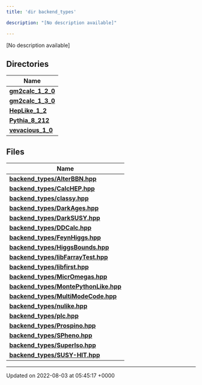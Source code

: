 ```yaml
---
title: 'dir backend_types'

description: "[No description available]"

---
```







[No description available]

## Directories

| Name           |
| -------------- |
| **[gm2calc_1_2_0](/documentation/code/colliderbit/files/dir_3882af314fbae13225da1aacf68a32d3/#dir-gm2calc-1-2-0)**  |
| **[gm2calc_1_3_0](/documentation/code/colliderbit/files/dir_e3ec43b41a0f060c1c56e88f55222135/#dir-gm2calc-1-3-0)**  |
| **[HepLike_1_2](/documentation/code/colliderbit/files/dir_6fccc6c9828a1b32c79249090280a5fa/#dir-heplike-1-2)**  |
| **[Pythia_8_212](/documentation/code/colliderbit/files/dir_f6265655d4928eb9f90e439e34e335a8/#dir-pythia-8-212)**  |
| **[vevacious_1_0](/documentation/code/colliderbit/files/dir_f1f2e6ca6d947d21943ec8ed42424e5a/#dir-vevacious-1-0)**  |

## Files

| Name           |
| -------------- |
| **[backend_types/AlterBBN.hpp](/documentation/code/colliderbit/files/alterbbn_8hpp/#file-alterbbn.hpp)**  |
| **[backend_types/CalcHEP.hpp](/documentation/code/colliderbit/files/calchep_8hpp/#file-calchep.hpp)**  |
| **[backend_types/classy.hpp](/documentation/code/colliderbit/files/classy_8hpp/#file-classy.hpp)**  |
| **[backend_types/DarkAges.hpp](/documentation/code/colliderbit/files/darkages_8hpp/#file-darkages.hpp)**  |
| **[backend_types/DarkSUSY.hpp](/documentation/code/colliderbit/files/darksusy_8hpp/#file-darksusy.hpp)**  |
| **[backend_types/DDCalc.hpp](/documentation/code/colliderbit/files/ddcalc_8hpp/#file-ddcalc.hpp)**  |
| **[backend_types/FeynHiggs.hpp](/documentation/code/colliderbit/files/feynhiggs_8hpp/#file-feynhiggs.hpp)**  |
| **[backend_types/HiggsBounds.hpp](/documentation/code/colliderbit/files/higgsbounds_8hpp/#file-higgsbounds.hpp)**  |
| **[backend_types/libFarrayTest.hpp](/documentation/code/colliderbit/files/libfarraytest_8hpp/#file-libfarraytest.hpp)**  |
| **[backend_types/libfirst.hpp](/documentation/code/colliderbit/files/libfirst_8hpp/#file-libfirst.hpp)**  |
| **[backend_types/MicrOmegas.hpp](/documentation/code/colliderbit/files/micromegas_8hpp/#file-micromegas.hpp)**  |
| **[backend_types/MontePythonLike.hpp](/documentation/code/colliderbit/files/montepythonlike_8hpp/#file-montepythonlike.hpp)**  |
| **[backend_types/MultiModeCode.hpp](/documentation/code/colliderbit/files/multimodecode_8hpp/#file-multimodecode.hpp)**  |
| **[backend_types/nulike.hpp](/documentation/code/colliderbit/files/nulike_8hpp/#file-nulike.hpp)**  |
| **[backend_types/plc.hpp](/documentation/code/colliderbit/files/plc_8hpp/#file-plc.hpp)**  |
| **[backend_types/Prospino.hpp](/documentation/code/colliderbit/files/prospino_8hpp/#file-prospino.hpp)**  |
| **[backend_types/SPheno.hpp](/documentation/code/colliderbit/files/spheno_8hpp/#file-spheno.hpp)**  |
| **[backend_types/SuperIso.hpp](/documentation/code/colliderbit/files/superiso_8hpp/#file-superiso.hpp)**  |
| **[backend_types/SUSY-HIT.hpp](/documentation/code/colliderbit/files/susy-hit_8hpp/#file-susy-hit.hpp)**  |






-------------------------------

Updated on 2022-08-03 at 05:45:17 +0000
